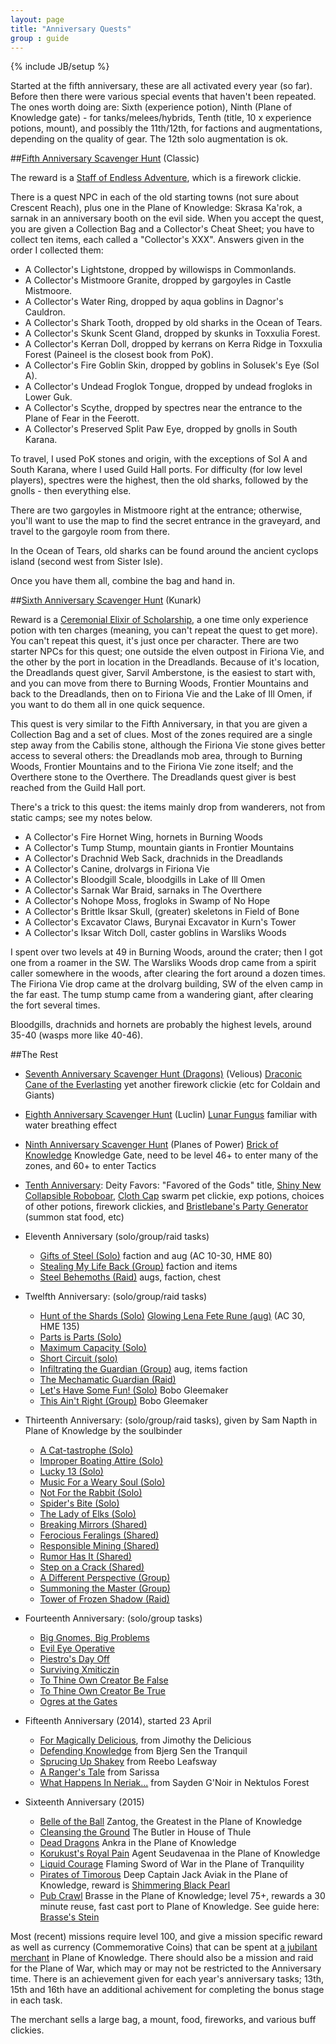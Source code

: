 ```yaml
---
layout: page
title: "Anniversary Quests"
group : guide
---
```

{% include JB/setup %}

Started at the fifth anniversary, these are all activated every year (so far). Before then there were various special events that
haven't been repeated. The ones worth doing are: Sixth (experience potion), Ninth (Plane of Knowledge gate) - for tanks/melees/hybrids, Tenth (title, 10 x experience potions, mount), and possibly the 11th/12th, for factions and augmentations, depending on the quality of gear.  The 12th solo augmentation is ok.

##[Fifth Anniversary Scavenger Hunt](http://everquest.allakhazam.com/db/quest.html?quest=2850) (Classic)

The reward is a [Staff of Endless Adventure](http://everquest.allakhazam.com/search.html?q=staff+of+endless+adventure), which is a firework clickie.

There is a quest NPC in each of the old starting towns (not sure about Crescent Reach), plus one in the Plane of Knowledge: Skrasa Ka'rok, a sarnak in an anniversary booth on the evil side.  When you accept the quest, you are given a Collection Bag and a Collector's Cheat Sheet; you have to collect ten items, each called a "Collector's XXX".  Answers given in the order I collected them:

- A Collector's Lightstone, dropped by willowisps in Commonlands.
- A Collector's Mistmoore Granite, dropped by gargoyles in Castle Mistmoore.
- A Collector's Water Ring, dropped by aqua goblins in Dagnor's Cauldron.
- A Collector's Shark Tooth, dropped by old sharks in the Ocean of Tears.
- A Collector's Skunk Scent Gland, dropped by skunks in Toxxulia Forest.
- A Collector's Kerran Doll, dropped by kerrans on Kerra Ridge in Toxxulia Forest (Paineel is the closest book from PoK).
- A Collector's Fire Goblin Skin, dropped by goblins in Solusek's Eye (Sol A).
- A Collector's Undead Froglok Tongue, dropped by undead frogloks in Lower Guk.
- A Collector's Scythe, dropped by spectres near the entrance to the Plane of Fear in the Feerott.
- A Collector's Preserved Split Paw Eye, dropped by gnolls in South Karana.

To travel, I used PoK stones and origin, with the exceptions of Sol A and South Karana, where I used Guild Hall ports.  For difficulty (for low level players), spectres were the highest, then the old sharks, followed by the gnolls -  then everything else.

There are two gargoyles in Mistmoore right at the entrance; otherwise, you'll want to use the map to find the secret entrance in the graveyard, and travel to the gargoyle room from there.

In the Ocean of Tears, old sharks can be found around the ancient cyclops island (second west from Sister Isle).

Once you have them all, combine the bag and hand in.

##[Sixth Anniversary Scavenger Hunt](http://everquest.allakhazam.com/db/quest.html?quest=3068) (Kunark)

Reward is a [Ceremonial Elixir of Scholarship](http://everquest.allakhazam.com/db/item.html?item=35074), a one time only experience potion with ten charges (meaning, you can't repeat the quest to get more).  You can't repeat this quest, it's just once per character.  There are two starter NPCs for this quest; one outside the elven outpost in Firiona Vie, and the other by the port in location in the Dreadlands.  Because of it's location, the Dreadlands quest giver, Sarvil Amberstone, is the easiest to start with, and you can move from there to Burning Woods, Frontier Mountains and back to the Dreadlands, then on to Firiona Vie and the Lake of Ill Omen, if you want to do them all in one quick sequence.

This quest is very similar to the Fifth Anniversary, in that you are given a Collection Bag and a set of clues.  Most of the zones required are a single step away from the Cabilis stone, although the Firiona Vie stone gives better access to several others: the Dreadlands mob area, through to Burning Woods, Frontier Mountains and to the Firiona Vie zone itself; and the Overthere stone to the Overthere.  The Dreadlands quest giver is best reached from the Guild Hall port.

There's a trick to this quest: the items mainly drop from wanderers, not from static camps; see my notes below.

- A Collector's Fire Hornet Wing, hornets in Burning Woods
- A Collector's Tump Stump, mountain giants in Frontier Mountains
- A Collector's Drachnid Web Sack, drachnids in the Dreadlands
- A Collector's Canine, drolvargs in Firiona Vie
- A Collector's Bloodgill Scale, bloodgills in Lake of Ill Omen
- A Collector's Sarnak War Braid, sarnaks in The Overthere
- A Collector's Nohope Moss, frogloks in Swamp of No Hope
- A Collector's Brittle Iksar Skull, (greater) skeletons in Field of Bone
- A Collector's Excavator Claws, Burynai Excavator in Kurn's Tower
- A Collector's Iksar Witch Doll, caster goblins in Warsliks Woods

I spent over two levels at 49 in Burning Woods, around the crater; then I got one from a roamer in the SW.  The Warsliks Woods drop came from a spirit caller somewhere in the woods, after clearing the fort around a dozen times.  The Firiona Vie drop came at the drolvarg building, SW of the elven camp in the far east.  The tump stump came from a wandering giant, after clearing the fort several times.

Bloodgills, drachnids and hornets are probably the highest levels, around 35-40 (wasps more like 40-46).

##The Rest

- [Seventh Anniversary Scavenger Hunt (Dragons)](http://everquest.allakhazam.com/db/quest.html?quest=4161) (Velious) [Draconic Cane of the Everlasting](http://everquest.allakhazam.com/db/item.html?item=66213) yet another firework clickie (etc for Coldain and Giants)
- [Eighth Anniversary Scavenger Hunt](http://everquest.allakhazam.com/db/quest.html?quest=4156) (Luclin) [Lunar Fungus](http://everquest.allakhazam.com/db/item.html?item=67302) familiar with water breathing effect
- [Ninth Anniversary Scavenger Hunt](http://everquest.allakhazam.com/db/quest.html?quest=4541) (Planes of Power) [Brick of Knowledge](href="http://everquest.allakhazam.com/db/item.html?item=74202) Knowledge Gate, need to be level 46+ to enter many of the zones, and 60+ to enter Tactics
- [Tenth Anniversary](http://everquest.allakhazam.com/db/quest.html?quest=4843): Deity Favors: "Favored of the Gods" title,
[Shiny New Collapsible Roboboar](http://everquest.allakhazam.com/db/item.html?item=83386), [Cloth Cap](http://everquest.allakhazam.com/db/item.html?item=83326) swarm pet clickie, exp potions, choices of other potions, firework
clickies, and [Bristlebane's Party Generator](http://everquest.allakhazam.com/db/item.html?item=83320) (summon stat food, etc)
- Eleventh Anniversary (solo/group/raid tasks)
	- [Gifts of Steel (Solo)](http://everquest.allakhazam.com/db/quest.html?quest=5051) faction and aug (AC 10-30, HME 80)
	- [Stealing My Life Back (Group)](http://everquest.allakhazam.com/db/quest.html?quest=5052) faction and items
	- [Steel Behemoths (Raid)](http://everquest.allakhazam.com/db/quest.html?quest=5305) augs, faction, chest
- Twelfth Anniversary: (solo/group/raid tasks)
	- [Hunt of the Shards (Solo)](http://everquest.allakhazam.com/db/quest.html?quest=5303) [Glowing Lena Fete Rune (aug)](http://everquest.allakhazam.com/db/item.html?item=97004) (AC 30, HME 135)
	- [Parts is Parts (Solo)](http://everquest.allakhazam.com/db/quest.html?quest=5307)
	- [Maximum Capacity (Solo)](http://everquest.allakhazam.com/db/quest.html?quest=5308)
	- [Short Circuit (solo)](http://everquest.allakhazam.com/db/quest.html?quest=5306)
	- [Infiltrating the Guardian (Group)](http://everquest.allakhazam.com/db/quest.html?quest=5304) aug, items faction
	- [The Mechamatic Guardian (Raid)](http://everquest.allakhazam.com/db/quest.html?quest=5305)
	- [Let's Have Some Fun! (Solo)](http://everquest.allakhazam.com/db/quest.html?quest=5309) Bobo Gleemaker
	- [This Ain't Right (Group)](http://everquest.allakhazam.com/db/quest.html?quest=5310) Bobo Gleemaker
- Thirteenth Anniversary: (solo/group/raid tasks), given by Sam Napth in Plane of Knowledge by the soulbinder
	- [A Cat-tastrophe (Solo)](http://everquest.allakhazam.com/db/quest.html?quest=5691)
	- [Improper Boating Attire (Solo)](http://everquest.allakhazam.com/db/quest.html?quest=5693)
	- [Lucky 13 (Solo)](http://everquest.allakhazam.com/db/quest.html?quest=5690)
	- [Music For a Weary Soul (Solo)](http://everquest.allakhazam.com/db/quest.html?quest=5695)
	- [Not For the Rabbit (Solo)](http://everquest.allakhazam.com/db/quest.html?quest=5694)
	- [Spider's Bite (Solo)](http://everquest.allakhazam.com/db/quest.html?quest=5692)
	- [The Lady of Elks (Solo)](http://everquest.allakhazam.com/db/quest.html?quest=5697)
	- [Breaking Mirrors (Shared)](http://everquest.allakhazam.com/db/quest.html?quest=5696)
	- [Ferocious Feralings (Shared)](http://everquest.allakhazam.com/db/quest.html?quest=5699)
	- [Responsible Mining (Shared)](http://everquest.allakhazam.com/db/quest.html?quest=5700)
	- [Rumor Has It (Shared)](http://everquest.allakhazam.com/db/quest.html?quest=5698)
	- [Step on a Crack (Shared)](http://everquest.allakhazam.com/db/quest.html?quest=5689)
	- [A Different Perspective (Group)](http://everquest.allakhazam.com/db/quest.html?quest=5701)
	- [Summoning the Master (Group)](http://everquest.allakhazam.com/db/quest.html?quest=5704)
	- [Tower of Frozen Shadow (Raid)](http://everquest.allakhazam.com/db/quest.html?quest=5702)
- Fourteenth Anniversary: (solo/group tasks)
	- [Big Gnomes, Big Problems](http://everquest.allakhazam.com/db/quest.html?quest=6784)
	- [Evil Eye Operative](http://everquest.allakhazam.com/db/quest.html?quest=6788)
	- [Piestro's Day Off](http://everquest.allakhazam.com/db/quest.html?quest=6785)
	- [Surviving Xmiticzin]()
	- [To Thine Own Creator Be False](http://everquest.allakhazam.com/db/quest.html?quest=6789)
	- [To Thine Own Creator Be True](http://everquest.allakhazam.com/db/quest.html?quest=6786)
	- [Ogres at the Gates](http://everquest.allakhazam.com/db/quest.html?quest=6783)
- Fifteenth Anniversary (2014), started 23 April
	- [For Magically Delicious](http://everquest.allakhazam.com/db/quest.html?quest=7505), from Jimothy the Delicious
	- [Defending Knowledge](http://everquest.allakhazam.com/db/quest.html?quest=7502) from Bjerg Sen the Tranquil
	- [Sprucing Up Shakey](http://everquest.allakhazam.com/db/quest.html?quest=7503) from Reebo Leafsway
	- [A Ranger's Tale](http://everquest.allakhazam.com/db/quest.html?quest=7504) from Sarissa
	- [What Happens In Neriak...](http://everquest.allakhazam.com/db/quest.html?quest=7501) from Sayden G'Noir in Nektulos Forest


- Sixteenth Anniversary (2015)
  - [Belle of the Ball](http://everquest.allakhazam.com/db/quest.html?quest=8019) Zantog, the Greatest in the Plane of Knowledge
  - [Cleansing the Ground](http://everquest.allakhazam.com/db/quest.html?quest=8020) The Butler in House of Thule
  - [Dead Dragons](http://everquest.allakhazam.com/db/quest.html?quest=8021) Ankra in the Plane of Knowledge
  - [Korukust's Royal Pain](http://everquest.allakhazam.com/db/quest.html?quest=8022) Agent Seudavenaa in the Plane of Knowledge
  - [Liquid Courage](http://everquest.allakhazam.com/db/quest.html?quest=8023) Flaming Sword of War in the Plane of Tranquility
  - [Pirates of Timorous](http://everquest.allakhazam.com/db/quest.html?quest=8024) Deep Captain Jack Aviak in the Plane of Knowledge, reward is [Shimmering Black Pearl](http://everquest.allakhazam.com/db/item.html?item=123281)
  -
    [Pub Crawl](http://everquest.allakhazam.com/db/quest.html?quest=8025)
  Brasse in the Plane of Knowledge; level 75+, rewards a 30 minute
  reuse, fast cast port to Plane of Knowledge.  See guide here:
  [Brasse's Stein](brasses-stein.html)

Most (recent) missions require level 100, and give a mission specific reward as well as currency (Commemorative Coins) that can be spent at [a jubilant merchant](http://everquest.allakhazam.com/db/npc.html?id=46622) in Plane of Knowledge.  There should also be a mission and raid for the Plane of War, which may or may not be restricted to the Anniversary time.  There is an achievement given for each year's anniversary tasks; 13th, 15th and 16th have an additional achivement for completing the bonus stage in each task.

The merchant sells a large bag, a mount, food, fireworks, and various buff clickies.
